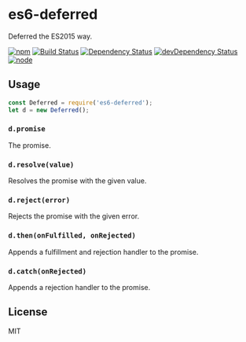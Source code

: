 # es6-deferred

Deferred the ES2015 way.

[![npm](https://img.shields.io/npm/v/is-heroku-cli.svg?style=flat-square)](https://www.npmjs.com/package/is-heroku-cli)
[![Build Status](https://img.shields.io/travis/seangenabe/is-heroku-cli/es6-only.svg?style=flat-square)](https://travis-ci.org/seangenabe/is-heroku-cli)
[![Dependency Status](https://img.shields.io/david/seangenabe/is-heroku-cli.svg?style=flat-square)](https://david-dm.org/seangenabe/is-heroku-cli)
[![devDependency Status](https://img.shields.io/david/dev/seangenabe/is-heroku-cli.svg?style=flat-square)](https://david-dm.org/seangenabe/is-heroku-cli#info=devDependencies)
[![node](https://img.shields.io/node/v/es6-deferred.svg)](https://nodejs.org/en/download/)

## Usage

````javascript
const Deferred = require('es6-deferred');
let d = new Deferred();
````

### `d.promise`

The promise.

### `d.resolve(value)`

Resolves the promise with the given value.

### `d.reject(error)`

Rejects the promise with the given error.

### `d.then(onFulfilled, onRejected)`

Appends a fulfillment and rejection handler to the promise.

### `d.catch(onRejected)`

Appends a rejection handler to the promise.

## License

MIT
